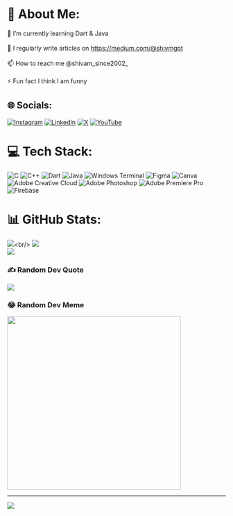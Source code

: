 # 💫 About Me:
🌱 I’m currently learning Dart & Java<br><br>📝 I regularly write articles on https://medium.com/@shivmgpt<br><br>📫 How to reach me @shivam_since2002_<br><br>⚡ Fun fact I think I am funny


## 🌐 Socials:
[![Instagram](https://img.shields.io/badge/Instagram-%23E4405F.svg?logo=Instagram&logoColor=white)](https://instagram.com/shivam_since2002_) [![LinkedIn](https://img.shields.io/badge/LinkedIn-%230077B5.svg?logo=linkedin&logoColor=white)](https://linkedin.com/in/shivam-gupta-6129581a0) [![X](https://img.shields.io/badge/X-black.svg?logo=X&logoColor=white)](https://x.com/shivamSince2002) [![YouTube](https://img.shields.io/badge/YouTube-%23FF0000.svg?logo=YouTube&logoColor=white)](https://youtube.com/@@Shivam_Since_2002) 

# 💻 Tech Stack:
![C](https://img.shields.io/badge/c-%2300599C.svg?style=for-the-badge&logo=c&logoColor=white) ![C++](https://img.shields.io/badge/c++-%2300599C.svg?style=for-the-badge&logo=c%2B%2B&logoColor=white) ![Dart](https://img.shields.io/badge/dart-%230175C2.svg?style=for-the-badge&logo=dart&logoColor=white) ![Java](https://img.shields.io/badge/java-%23ED8B00.svg?style=for-the-badge&logo=openjdk&logoColor=white) ![Windows Terminal](https://img.shields.io/badge/Windows%20Terminal-%234D4D4D.svg?style=for-the-badge&logo=windows-terminal&logoColor=white) ![Figma](https://img.shields.io/badge/figma-%23F24E1E.svg?style=for-the-badge&logo=figma&logoColor=white) ![Canva](https://img.shields.io/badge/Canva-%2300C4CC.svg?style=for-the-badge&logo=Canva&logoColor=white) ![Adobe Creative Cloud](https://img.shields.io/badge/Adobe%20Creative%20Cloud-DA1F26.svg?style=for-the-badge&logo=Adobe%20Creative%20Cloud&logoColor=white) ![Adobe Photoshop](https://img.shields.io/badge/adobe%20photoshop-%2331A8FF.svg?style=for-the-badge&logo=adobe%20photoshop&logoColor=white) ![Adobe Premiere Pro](https://img.shields.io/badge/Adobe%20Premiere%20Pro-9999FF.svg?style=for-the-badge&logo=Adobe%20Premiere%20Pro&logoColor=white) ![Firebase](https://img.shields.io/badge/Firebase-039BE5?style=for-the-badge&logo=Firebase&logoColor=white)
# 📊 GitHub Stats:
![]([https://github-readme-stats.vercel.app/api/top-langs?username=shivam2109964](https://github-readme-stats.vercel.app/api?username=shivam2109964)&theme=dark&hide_border=false&include_all_commits=true&count_private=false)<br/>
![](https://github-readme-streak-stats.herokuapp.com/?user=shivam2109964&theme=dark&hide_border=false)<br/>
![](https://github-readme-stats.vercel.app/api/top-langs/?username=shivam2109964&theme=dark&hide_border=false&include_all_commits=true&count_private=false&layout=compact)

### ✍️ Random Dev Quote
![](https://quotes-github-readme.vercel.app/api?type=horizontal&theme=radical)

### 😂 Random Dev Meme
<img src='https://randommeme-five.vercel.app/' style="height: 400px;"/>

---
[![](https://visitcount.itsvg.in/api?id=shivam2109964&icon=0&color=0)](https://visitcount.itsvg.in)

<!-- Proudly created with GPRM ( https://gprm.itsvg.in ) -->
